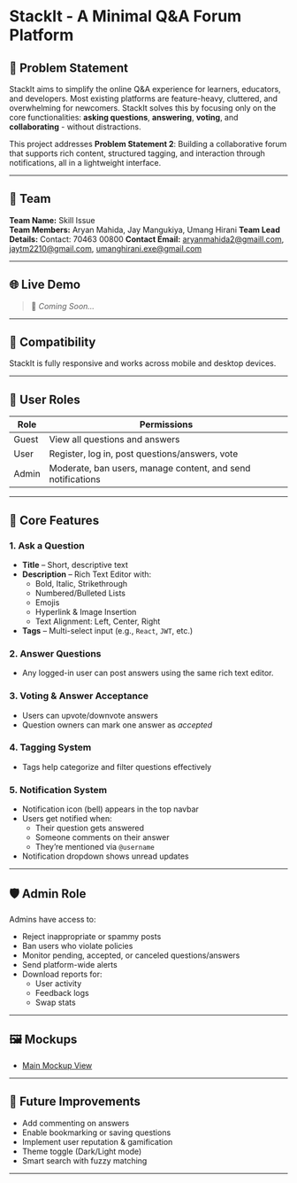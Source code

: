 # StackIt - A Minimal Q&A Forum Platform

## 🧠 Problem Statement

StackIt aims to simplify the online Q&A experience for learners, educators, and developers. Most existing platforms are feature-heavy, cluttered, and overwhelming for newcomers. StackIt solves this by focusing only on the core functionalities: **asking questions**, **answering**, **voting**, and **collaborating** - without distractions.

This project addresses **Problem Statement 2**: Building a collaborative forum that supports rich content, structured tagging, and interaction through notifications, all in a lightweight interface.

---

## 👥 Team

**Team Name:** Skill Issue  
**Team Members:** Aryan Mahida, Jay Mangukiya, Umang Hirani
**Team Lead Details:** Contact: 70463 00800
**Contact Email:** aryanmahida2@gmaill.com, jaytm2210@gmail.com, umanghirani.exe@gmail.com

---

## 🌐 Live Demo

> 🚧 *Coming Soon...*

---

## 📱 Compatibility

StackIt is fully responsive and works across mobile and desktop devices.

---

## 👤 User Roles

| Role   | Permissions                                                 |
|--------|-------------------------------------------------------------|
| Guest  | View all questions and answers                              |
| User   | Register, log in, post questions/answers, vote              |
| Admin  | Moderate, ban users, manage content, and send notifications |

---

## 🚀 Core Features

### 1. Ask a Question

- **Title** – Short, descriptive text
- **Description** – Rich Text Editor with:
  - Bold, Italic, Strikethrough  
  - Numbered/Bulleted Lists  
  - Emojis  
  - Hyperlink & Image Insertion  
  - Text Alignment: Left, Center, Right
- **Tags** – Multi-select input (e.g., `React`, `JWT`, etc.)

### 2. Answer Questions

- Any logged-in user can post answers using the same rich text editor.

### 3. Voting & Answer Acceptance

- Users can upvote/downvote answers
- Question owners can mark one answer as *accepted*

### 4. Tagging System

- Tags help categorize and filter questions effectively

### 5. Notification System

- Notification icon (bell) appears in the top navbar
- Users get notified when:
  - Their question gets answered
  - Someone comments on their answer
  - They’re mentioned via `@username`
- Notification dropdown shows unread updates

---

## 🛡️ Admin Role

Admins have access to:

- Reject inappropriate or spammy posts
- Ban users who violate policies
- Monitor pending, accepted, or canceled questions/answers
- Send platform-wide alerts
- Download reports for:
  - User activity
  - Feedback logs
  - Swap stats

---

## 🖼️ Mockups

- [Main Mockup View](https://link.excalidraw.com/l/65VNwvy7c4X/8bM86GXnnUN)

---

## 📌 Future Improvements

- Add commenting on answers  
- Enable bookmarking or saving questions  
- Implement user reputation & gamification  
- Theme toggle (Dark/Light mode)  
- Smart search with fuzzy matching

---
